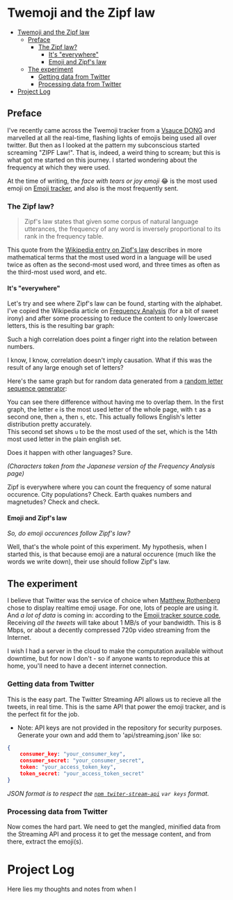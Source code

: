 # Twemoji and the Zipf law
  
  
* [Twemoji and the Zipf law](#twemoji-and-the-zipf-law )
	* [Preface](#preface )
		* [The Zipf law?](#the-zipf-law )
			* [It's "everywhere"](#its-everywhere )
			* [Emoji and Zipf's law](#emoji-and-zipfs-law )
	* [The experiment](#the-experiment )
		* [Getting data from Twitter](#getting-data-from-twitter )
		* [Processing data from Twitter](#processing-data-from-twitter )
* [Project Log](#project-log )
  
## Preface
  
  
I've recently came across the Twemoji tracker from a [Vsauce DONG](https://www.youtube.com/watch?v=d1RPFzZN3Ro ) and marvelled at all the real-time, flashing lights of emojis being used all over twitter. But then as I looked at the pattern my subconscious started screaming "ZIPF Law!". That is, indeed, a weird thing to scream; but this is what got me started on this journey. I started wondering about the frequency at which they were used.
  
At the time of writing, the *face with tears or joy emoji* 😂 is the most used emoji on [Emoji tracker](http://emojitracker.com ), and also is the most frequently sent.
  
### The Zipf law?
  
  
> Zipf's law states that given some corpus of natural language utterances, the frequency of any word is inversely proportional to its rank in the frequency table.
  
This quote from the [Wikipedia entry on Zipf's law](http://en.wikipedia.org/wiki/Zipf%27s_law ) describes in more mathematical terms that the most used word in a language will be used twice as often as the second-most used word, and three times as often as the third-most used word, and etc.
  
#### It's "everywhere"
  
  
Let's try and see where Zipf's law can be found, starting with the alphabet.  
I've copied the Wikipedia article on [Frequency Analysis](https://en.wikipedia.org/wiki/Frequency_analysis ) (for a bit of sweet irony) and after some processing to reduce the content to only lowercase letters, this is the resulting bar graph:
  
  
Such a high correlation does point a finger right into the relation between numbers.
  
I know, I know, correlation doesn't imply causation. What if this was the result of any large enough set of letters?
  
Here's the same graph but for random data generated from a [random letter sequence generator](http://www.dave-reed.com/Nifty/randSeq.html ):
  
  
You can see there difference without having me to overlap them. In the first graph, the letter `e` is the most used letter of the whole page, with `t` as a second one, then `a`, then `s`, etc. This actually follows English's letter distribution pretty accurately.  
This second set shows `u` to be the most used of the set, which is the 14th most used letter in the plain english set.
  
Does it happen with other languages? Sure.
  
*(Characters taken from the Japanese version of the Frequency Analysis page)*
  
Zipf is everywhere where you can count the frequency of some natural occurence. City populations? Check. Earth quakes numbers and magnetudes? Check and check.
  
#### Emoji and Zipf's law
  
  
*So, do emoji occurences follow Zipf's law?*
  
Well, that's the whole point of this experiment. My hypothesis, when I started this, is that because emoji are a natural occurence (much like the words we write down), their use should follow Zipf's law. 
  
## The experiment
  
  
I believe that Twitter was the service of choice when [Matthew Rothenberg](https://github.com/mroth ) chose to display realtime emoji usage. For one, lots of people are using it. And *a lot of data* is coming in: according to the [Emoji tracker source code](https://github.com/mroth/emojitrack-feeder#development-setup ), Receiving *all the tweets* will take about 1 MB/s of your bandwidth. This is 8 Mbps, or about a decently compressed 720p video streaming from the Internet.
  
I wish I had a server in the cloud to make the computation available without downtime, but for now I don't - so if anyone wants to reproduce this at home, you'll need to have a decent internet connection.
  
### Getting data from Twitter
  
  
This is the easy part. The Twitter Streaming API allows us to recieve all the tweets, in real time. This is the same API that power the emoji tracker, and is the perfect fit for the job.
  
* Note: API keys are not provided in the repository for security purposes. Generate your own and add them to 'api/streaming.json' like so:
  
```json
{
    consumer_key: "your_consumer_key",
    consumer_secret: "your_consumer_secret",
    token: "your_access_token_key",
    token_secret: "your_access_token_secret"
}
```
  
*JSON format is to respect the [`npm twiter-stream-api`](https://www.npmjs.com/package/twitter-stream-api ) `var keys` format.*
  
### Processing data from Twitter
  
  
Now comes the hard part. We need to get the mangled, minified data from the Streaming API and process it to get the message content, and from there, extract the emoji(s).
  
# Project Log
  
  
Here lies my thoughts and notes from when I
  